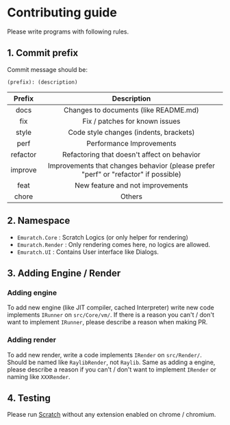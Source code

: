 # Contributing guide

Please write programs with following rules.

## 1. Commit prefix

Commit message should be:
```
(prefix): (description)
```

| Prefix  | Description                                                                         |
|:-------:|:-----------------------------------------------------------------------------------:|
| docs    | Changes to documents (like README.md)                                               |
| fix     | Fix / patches for known issues                                                      |
| style   | Code style changes (indents, brackets)                                              |
| perf    | Performance Improvements                                                            |
| refactor| Refactoring that doesn't affect on behavior                                         |
| improve | Improvements that changes behavior (please prefer "perf" or "refactor" if possible) |
| feat    | New feature and not improvements                                                    |
| chore   | Others                                                                              |

## 2. Namespace
- `Emuratch.Core` : Scratch Logics (or only helper for rendering)
- `Emuratch.Render` : Only rendering comes here, no logics are allowed.
- `Emuratch.UI` : Contains User interface like Dialogs.

## 3. Adding Engine / Render

### Adding engine

To add new engine (like JIT compiler, cached Interpreter) write new code implements `IRunner` on `src/Core/vm/`. If there is a reason you can't / don't want to implement `IRunner`, please describe a reason when making PR.

### Adding render

To add new render, write a code implements `IRender` on `src/Render/`. Should be named like `RaylibRender`, not `Raylib`. Same as adding a engine, please describe a reason if you can't / don't want to implement `IRender` or naming like `XXXRender`.

## 4. Testing

Please run [Scratch](https://scratch.mit.edu/projects/editor) without any extension enabled on chrome / chromium.
